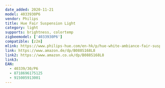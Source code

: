 ```yaml
---
date_added: 2020-11-21
model: 4033930P6
vendor: Philips
title: Hue Fair Suspension Light
category: light
supports: brightness, colortemp
zigbeemodel: ['4033930P6']
compatible: [z2m]
mlink: https://www.philips-hue.com/en-hk/p/hue-white-ambiance-fair-suspension-light/4033930P6
link: https://www.amazon.de/dp/B088S168L8
link2: https://www.amazon.co.uk/dp/B088S168L8
link3: 
EAN: 
  - 40339/30/P6
  - 8718696175125
  - 915005913001
---
```

